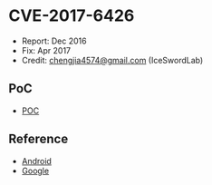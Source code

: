 # CVE-2017-6426

- Report: Dec 2016
- Fix: Apr 2017
- Credit: chengjia4574@gmail.com (IceSwordLab)

## PoC

- [POC](./poc.c)

## Reference

- [Android](https://source.android.com/security/bulletin/2017-04-01.html)
- [Google](https://issuetracker.google.com/issues/37130064)
